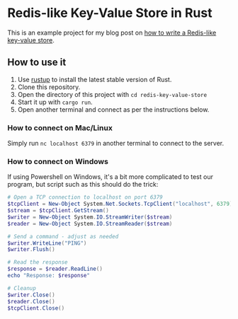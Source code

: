 # Redis-like Key-Value Store in Rust

This is an example project for my blog post on [how to write a Redis-like key-value store](https://medium.com/@jannden/b48a94650c83).

## How to use it

1. Use [rustup](https://rustup.rs/) to install the latest stable version of Rust.
2. Clone this repository.
3. Open the directory of this project with `cd redis-key-value-store`
4. Start it up with `cargo run`.
5. Open another terminal and connect as per the instructions below.

### How to connect on Mac/Linux
Simply run `nc localhost 6379` in another terminal to connect to the server.

### How to connect on Windows
If using Powershell on Windows, it's a bit more complicated to test our program, but script such as this should do the trick:

```powershell
# Open a TCP connection to localhost on port 6379
$tcpClient = New-Object System.Net.Sockets.TcpClient("localhost", 6379)
$stream = $tcpClient.GetStream()
$writer = New-Object System.IO.StreamWriter($stream)
$reader = New-Object System.IO.StreamReader($stream)

# Send a command - adjust as needed
$writer.WriteLine("PING")
$writer.Flush()

# Read the response
$response = $reader.ReadLine()
echo "Response: $response"

# Cleanup
$writer.Close()
$reader.Close()
$tcpClient.Close()
```